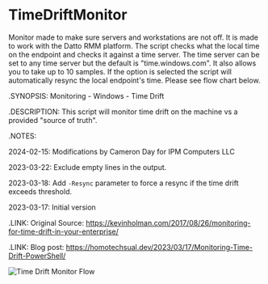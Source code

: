 # TimeDriftMonitor
Monitor made to make sure servers and workstations are not off. It is made to work with the Datto RMM platform. The script checks what the local time on the endpoint and checks it against a time server. The time server can be set to any time server but the default is "time.windows.com". It also allows you to take up to 10 samples. If the option is selected the script will automatically resync the local endpoint's time. Please see flow chart below.




.SYNOPSIS:
    Monitoring - Windows - Time Drift
    
.DESCRIPTION:
    This script will monitor time drift on the machine vs a provided "source of truth".
    
.NOTES:

2024-02-15: Modifications by Cameron Day for IPM Computers LLC

2023-03-22: Exclude empty lines in the output.

2023-03-18: Add `-Resync` parameter to force a resync if the time drift exceeds threshold.

2023-03-17: Initial version
    
.LINK:
    Original Source: https://kevinholman.com/2017/08/26/monitoring-for-time-drift-in-your-enterprise/
    
.LINK:
    Blog post: https://homotechsual.dev/2023/03/17/Monitoring-Time-Drift-PowerShell/

    





![Time Drift Monitor Flow](https://github.com/ConanDW/TimeDriftMonitor/assets/32853335/2bc1a028-db53-44d1-9d1c-a030c5fa04d5)
